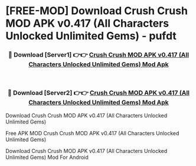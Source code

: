 # [FREE-MOD] Download Crush Crush MOD APK v0.417 (All Characters Unlocked Unlimited Gems) - pufdt


<div align="center">
<h3>🔴 Download [Server1] 👉👉 <a href="https://apk-comot.site?title=Crush_Crush_MOD_APK_v0.417_(All_Characters_Unlocked_Unlimited_Gems)">Crush Crush MOD APK v0.417 (All Characters Unlocked Unlimited Gems) Mod Apk</a></h3><br>

<h3>🔴 Download [Server2] 👉👉 <a href="https://apk-comot.site?title=Crush_Crush_MOD_APK_v0.417_(All_Characters_Unlocked_Unlimited_Gems)">Crush Crush MOD APK v0.417 (All Characters Unlocked Unlimited Gems) Mod Apk</a></h3>
</div>



Download Crush Crush MOD APK v0.417 (All Characters Unlocked Unlimited Gems) 

Free APK MOD Crush Crush MOD APK v0.417 (All Characters Unlocked Unlimited Gems) 

Download Crush Crush MOD APK v0.417 (All Characters Unlocked Unlimited Gems) Mod For Android
